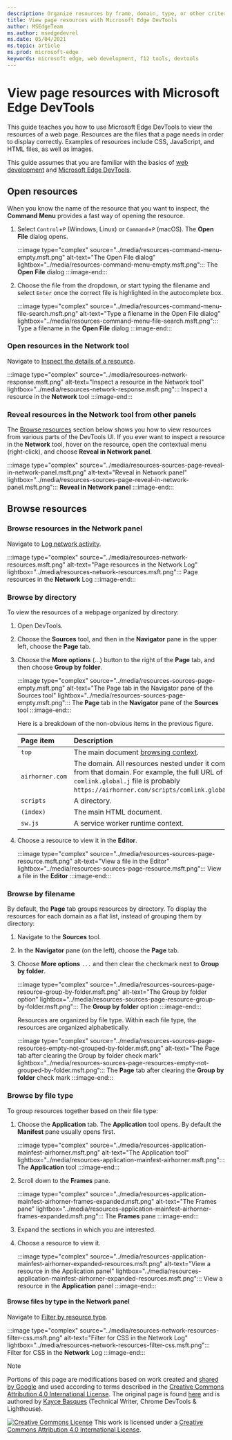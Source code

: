 ```yaml
---
description: Organize resources by frame, domain, type, or other criteria.
title: View page resources with Microsoft Edge DevTools
author: MSEdgeTeam
ms.author: msedgedevrel
ms.date: 05/04/2021
ms.topic: article
ms.prod: microsoft-edge
keywords: microsoft edge, web development, f12 tools, devtools
---
```

<!-- Copyright Kayce Basques

   Licensed under the Apache License, Version 2.0 (the "License");
   you may not use this file except in compliance with the License.
   You may obtain a copy of the License at

       https://www.apache.org/licenses/LICENSE-2.0

   Unless required by applicable law or agreed to in writing, software
   distributed under the License is distributed on an "AS IS" BASIS,
   WITHOUT WARRANTIES OR CONDITIONS OF ANY KIND, either express or implied.
   See the License for the specific language governing permissions and
   limitations under the License.  -->
# View page resources with Microsoft Edge DevTools

This guide teaches you how to use Microsoft Edge DevTools to view the resources of a web page.  Resources are the files that a page needs in order to display correctly.  Examples of resources include CSS, JavaScript, and HTML files, as well as images.

This guide assumes that you are familiar with the basics of [web development][MDNLearnWebDevelopment] and [Microsoft Edge DevTools][MicrosoftEdgeDevTools].

## Open resources

When you know the name of the resource that you want to inspect, the **Command Menu** provides a fast way of opening the resource.

1.  Select `Control`+`P` (Windows, Linux) or `Command`+`P` (macOS).  The **Open File** dialog opens.

    :::image type="complex" source="../media/resources-command-menu-empty.msft.png" alt-text="The Open File dialog" lightbox="../media/resources-command-menu-empty.msft.png":::
       The **Open File** dialog
    :::image-end:::

1.  Choose the file from the dropdown, or start typing the filename and select `Enter` once the correct file is highlighted in the autocomplete box.

    :::image type="complex" source="../media/resources-command-menu-file-search.msft.png" alt-text="Type a filename in the Open File dialog" lightbox="../media/resources-command-menu-file-search.msft.png":::
       Type a filename in the **Open File** dialog
    :::image-end:::

### Open resources in the Network tool

Navigate to [Inspect the details of a resource][DevtoolsNetworkInspectDetailsResource].

:::image type="complex" source="../media/resources-network-response.msft.png" alt-text="Inspect a resource in the Network tool" lightbox="../media/resources-network-response.msft.png":::
   Inspect a resource in the **Network** tool
:::image-end:::

### Reveal resources in the Network tool from other panels

The [Browse resources](#browse-resources) section below shows you how to view resources from various parts of the DevTools UI.  If you ever want to inspect a resource in the **Network** tool,  hover on the resource, open the contextual menu (right-click), and choose **Reveal in Network panel**.

:::image type="complex" source="../media/resources-sources-page-reveal-in-network-panel.msft.png" alt-text="Reveal in Network panel" lightbox="../media/resources-sources-page-reveal-in-network-panel.msft.png":::
   **Reveal in Network panel**
:::image-end:::

## Browse resources

### Browse resources in the Network panel

Navigate to [Log network activity][DevtoolsNetworkLogActivity].

:::image type="complex" source="../media/resources-network-resources.msft.png" alt-text="Page resources in the Network Log" lightbox="../media/resources-network-resources.msft.png":::
   Page resources in the **Network** Log
:::image-end:::

### Browse by directory

To view the resources of a webpage organized by directory:

1.  Open DevTools.
1.  Choose the **Sources** tool, and then in the **Navigator** pane in the upper left, choose the **Page** tab.
1.  Choose the **More options** (...) button to the right of the **Page** tab, and then choose **Group by folder**.

    :::image type="complex" source="../media/resources-sources-page-empty.msft.png" alt-text="The Page tab in the Navigator pane of the Sources tool" lightbox="../media/resources-sources-page-empty.msft.png":::
       The **Page** tab in the **Navigator** pane of the **Sources** tool
    :::image-end:::

    Here is a breakdown of the non-obvious items in the previous figure.

    | Page item | Description |
    |:--- |:--- |
    | `top` | The main document [browsing context][MDNInlineFrame]. |
    | `airhorner.com` | The domain.  All resources nested under it come from that domain.  For example, the full URL of the `comlink.global.j` file is probably `https://airhorner.com/scripts/comlink.global.js`. |
    | `scripts` | A directory. |
    | `(index)` | The main HTML document. |
    | `sw.js` | A service worker runtime context. |

1.  Choose a resource to view it in the **Editor**.

    :::image type="complex" source="../media/resources-sources-page-resource.msft.png" alt-text="View a file in the Editor" lightbox="../media/resources-sources-page-resource.msft.png":::
       View a file in the **Editor**
    :::image-end:::

### Browse by filename

By default, the **Page** tab groups resources by directory.  To display the resources for each domain as a flat list, instead of grouping them by directory:

1.  Navigate to the **Sources** tool.
1.  In the **Navigator** pane (on the left), choose the **Page** tab.
1.  Choose **More options** `...` and then clear the checkmark next to **Group by folder**.

    :::image type="complex" source="../media/resources-sources-page-resource-group-by-folder.msft.png" alt-text="The Group by folder option" lightbox="../media/resources-sources-page-resource-group-by-folder.msft.png":::
       The **Group by folder** option
    :::image-end:::

    Resources are organized by file type.  Within each file type, the resources are organized alphabetically.

    :::image type="complex" source="../media/resources-sources-page-resources-empty-not-grouped-by-folder.msft.png" alt-text="The Page tab after clearing the Group by folder check mark" lightbox="../media/resources-sources-page-resources-empty-not-grouped-by-folder.msft.png":::
       The **Page** tab after clearing the **Group by folder** check mark
    :::image-end:::

### Browse by file type

To group resources together based on their file type:

1.  Choose the **Application** tab.  The **Application** tool opens.  By default the **Manifest** pane usually opens first.

    :::image type="complex" source="../media/resources-application-mainfest-airhorner.msft.png" alt-text="The Application tool" lightbox="../media/resources-application-mainfest-airhorner.msft.png":::
       The **Application** tool
    :::image-end:::

1.  Scroll down to the **Frames** pane.

    :::image type="complex" source="../media/resources-application-mainfest-airhorner-frames-expanded.msft.png" alt-text="The Frames pane" lightbox="../media/resources-application-mainfest-airhorner-frames-expanded.msft.png":::
       The **Frames** pane
    :::image-end:::

1.  Expand the sections in which you are interested.
1.  Choose a resource to view it.

    :::image type="complex" source="../media/resources-application-mainfest-airhorner-expanded-resources.msft.png" alt-text="View a resource in the Application panel" lightbox="../media/resources-application-mainfest-airhorner-expanded-resources.msft.png":::
       View a resource in the **Application** panel
    :::image-end:::

#### Browse files by type in the Network panel

Navigate to [Filter by resource type][DevtoolsNetworkFilterByResourceType].

:::image type="complex" source="../media/resources-network-resources-filter-css.msft.png" alt-text="Filter for CSS in the Network Log" lightbox="../media/resources-network-resources-filter-css.msft.png":::
   Filter for CSS in the **Network** Log
:::image-end:::


<!-- ====================================================================== -->
<!-- links -->

[MicrosoftEdgeDevTools]: ../../devtools-guide-chromium/index.md "Microsoft Edge  Developer tools | Microsoft Docs"
[DevtoolsNetworkFilterByResourceType]: ../network/index.md#filter-by-resource-type "Filter by resource type - Inspect network activity in Microsoft Edge DevTools | Microsoft Docs"
[DevtoolsNetworkInspectDetailsResource]: ../network/index.md#inspect-the-details-of-the-resource "Inspect the details of the resource - Inspect network activity in Microsoft Edge DevTools | Microsoft Docs"
[DevtoolsNetworkLogActivity]: ../network/index.md#log-network-activity "Log network activity - Inspect network activity in Microsoft Edge DevTools | Microsoft Docs"
<!-- external links -->
[MDNInlineFrame]: https://developer.mozilla.org/docs/Web/HTML/Element/iframe "<iframe>: The Inline Frame element | MDN"
[MDNLearnWebDevelopment]: https://developer.mozilla.org/docs/Learn "Learn web development | MDN"


<!-- ====================================================================== -->
> [!NOTE]
> Portions of this page are modifications based on work created and [shared by Google][GoogleSitePolicies] and used according to terms described in the [Creative Commons Attribution 4.0 International License][CCA4IL].
> The original page is found [here](https://developers.google.com/web/tools/chrome-devtools/resources/index) and is authored by [Kayce Basques][KayceBasques] \(Technical Writer, Chrome DevTools \& Lighthouse\).

[![Creative Commons License][CCby4Image]][CCA4IL]
This work is licensed under a [Creative Commons Attribution 4.0 International License][CCA4IL].

[CCA4IL]: https://creativecommons.org/licenses/by/4.0
[CCby4Image]: https://i.creativecommons.org/l/by/4.0/88x31.png
[GoogleSitePolicies]: https://developers.google.com/terms/site-policies
[KayceBasques]: https://developers.google.com/web/resources/contributors#kayce-basques
